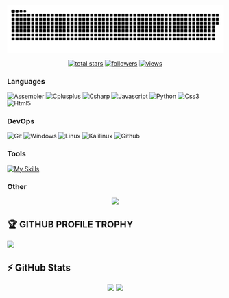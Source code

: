 <a href=#><img src="contributions.svg"></a>

<!--<p align="center"> 
  Visitor count<br>
  <img src="https://profile-counter.glitch.me/M-R-8/count.svg" />
</p>-->

<p align="center">
  <a href="https://github.com/M-R-8?tab=repositories&sort=stargazers">
    <img alt="total stars" title="Total stars on GitHub" src="https://custom-icon-badges.herokuapp.com/badge/dynamic/json?logo=star&host=formatted-dynamic-badges.herokuapp.com&formatter=metric&style=for-the-badge&color=55960c&labelColor=488207&label=stars&query=%24.stars&url=https%3A%2F%2Fapi.github-star-counter.workers.dev%2Fuser%2F0xd5f"/></a>
  <a href="https://github.com/M-R-8?tab=followers">
    <img alt="followers" title="Follow me on Github" src="https://custom-icon-badges.herokuapp.com/github/followers/M-R-8?color=236ad3&labelColor=1155ba&style=for-the-badge&logo=person-add&label=Follow&logoColor=white"/></a>
  <a href="https://github.com/M-R-8/Simple-View-Counter">
    <img alt="views" title="GitHub profile views" src="https://komarev.com/ghpvc/?username=M-R-8&style=for-the-badge&color=lightgrey"/></a>
</p>

### Languages

![Assembler](https://img.shields.io/badge/_-ASM-6E4C13.svg?style=for-the-badge)
![Cplusplus](https://img.shields.io/badge/c++-black?style=flat-square&logo=cplusplus&logoColor=blue)
![Csharp](https://img.shields.io/badge/csharp-black?style=flat-square&logo=csharp&logoColor=purple)
![Javascript](https://img.shields.io/badge/javascript-black?style=flat-square&logo=javascript)
![Python](https://img.shields.io/badge/Python-black?style=flat-square&logo=python)
![Css3](https://img.shields.io/badge/css3-black?style=flat-square&logo=css3&logoColor=1572B6)
![Html5](https://img.shields.io/badge/html5-black?style=flat-square&logo=html5)

### DevOps

![Git](https://img.shields.io/badge/git-black?style=flat-square&logo=git)
![Windows](https://img.shields.io/badge/windows-black?style=flat-square&logo=windows&logoColor=0078D6)
![Linux](https://img.shields.io/badge/linux-black?style=flat-square&logo=linux)
![Kalilinux](https://img.shields.io/badge/Kalilinux-black?style=flat-square&logo=kalilinux)
![Github](https://img.shields.io/badge/github-black?style=flat-square&logo=github)

### Tools

[![My Skills](https://skillicons.dev/icons?i=vscode,visualstudio,postgres,powershell&theme=dark)](https://skillicons.dev)

<!--![VScode](https://img.shields.io/badge/vscode-black?style=flat-square&logo=visual-studio-code&logoColor=007ACC)
![VisualStudio](https://img.shields.io/badge/VisualStudio-black?style=flat-square&logo=visual-studio&logoColor=ae86df)
![Postgresql](https://img.shields.io/badge/postgresql-black?style=flat-square&logo=postgresql)-->

### Other

<p align="center">
  <img src="https://skillicons.dev/icons?i=git,github,discord,dotnet,azure,bots,figma,ps,pr,sqlite,unity" />
</p>

## 🏆 GITHUB PROFILE TROPHY 

<p>
  <img src="https://github-profile-trophy.vercel.app/?username=M-R-8&margin-w=25&margin-h=25&column=7&theme=darkhub" />    
</p>

## ⚡ GitHub Stats

<p align="center">
    <img height="124px" src="https://github-readme-streak-stats.herokuapp.com/?user=M-R-8&hide_border=true&theme=dark" />
    <img height="124px" src="https://github-readme-stats.vercel.app/api?username=M-R-8&hide_title=true&hide_border=true&show_icons=true&include_all_commits=true&count_private=true&line_height=21&hide_rank=true&icon_color=fa8b00&theme=dark" />